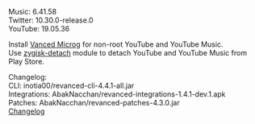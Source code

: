 Music: 6.41.58  
Twitter: 10.30.0-release.0  
YouTube: 19.05.36  

Install [Vanced Microg](https://github.com/TeamVanced/VancedMicroG/releases) for non-root YouTube and YouTube Music.  
Use [zygisk-detach](https://github.com/j-hc/zygisk-detach) module to detach YouTube and YouTube Music from Play Store.  

Changelog:  
CLI: inotia00/revanced-cli-4.4.1-all.jar  
Integrations: AbakNacchan/revanced-integrations-1.4.1-dev.1.apk  
Patches: AbakNacchan/revanced-patches-4.3.0.jar  
[Changelog](https://github.com/AbakNacchan/revanced-patches/releases/tag/v4.3.0)  
